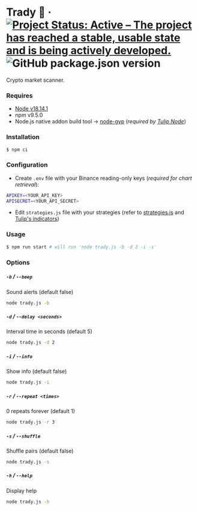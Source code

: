 # Trady 📡 &middot; [![Project Status: Active – The project has reached a stable, usable state and is being actively developed.](https://www.repostatus.org/badges/latest/active.svg)](https://www.repostatus.org/#active) ![GitHub package.json version](https://img.shields.io/github/package-json/v/lropero/trady)

Crypto market scanner.

### Requires

- [Node v18.14.1](https://nodejs.org/)
- npm v9.5.0
- Node.js native addon build tool → [node-gyp](https://github.com/nodejs/node-gyp) (_required by [Tulip Node](https://www.npmjs.com/package/tulind)_)

### Installation

```sh
$ npm ci
```

### Configuration

- Create `.env` file with your Binance reading-only keys (_required for chart retrieval_):

```sh
APIKEY=<YOUR_API_KEY>
APISECRET=<YOUR_API_SECRET>
```

- Edit `strategies.js` file with your strategies (refer to [strategies.js](https://github.com/lropero/trady/blob/main/strategies.js) and [Tulip's indicators](https://tulipindicators.org/list))

### Usage

```sh
$ npm run start # will run 'node trady.js -b -d 2 -i -s'
```

### Options

##### `-b` / `--beep`

Sound alerts (default false)

```sh
node trady.js -b
```

##### `-d` / `--delay <seconds>`

Interval time in seconds (default 5)

```sh
node trady.js -d 2
```

##### `-i` / `--info`

Show info (default false)

```sh
node trady.js -i
```

##### `-r` / `--repeat <times>`

0 repeats forever (default 1)

```sh
node trady.js -r 3
```

##### `-s` / `--shuffle`

Shuffle pairs (default false)

```sh
node trady.js -s
```

##### `-h` / `--help`

Display help

```sh
node trady.js -h
```
